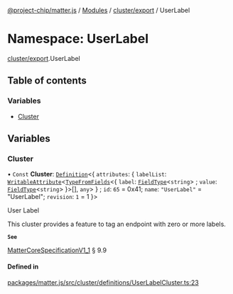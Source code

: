 [@project-chip/matter.js](../README.md) / [Modules](../modules.md) / [cluster/export](cluster_export.md) / UserLabel

# Namespace: UserLabel

[cluster/export](cluster_export.md).UserLabel

## Table of contents

### Variables

- [Cluster](cluster_export.UserLabel.md#cluster)

## Variables

### Cluster

• `Const` **Cluster**: [`Definition`](cluster_export.ClusterFactory.md#definition)\<\{ `attributes`: \{ `labelList`: [`WritableAttribute`](cluster_export.md#writableattribute)\<[`TypeFromFields`](tlv_export.md#typefromfields)\<\{ `label`: [`FieldType`](../interfaces/tlv_export.FieldType.md)\<`string`\> ; `value`: [`FieldType`](../interfaces/tlv_export.FieldType.md)\<`string`\>  }\>[], `any`\>  } ; `id`: ``65`` = 0x41; `name`: ``"UserLabel"`` = "UserLabel"; `revision`: ``1`` = 1 }\>

User Label

This cluster provides a feature to tag an endpoint with zero or more labels.

**`See`**

[MatterCoreSpecificationV1_1](../interfaces/spec_export.MatterCoreSpecificationV1_1.md) § 9.9

#### Defined in

[packages/matter.js/src/cluster/definitions/UserLabelCluster.ts:23](https://github.com/project-chip/matter.js/blob/dfd1dc35/packages/matter.js/src/cluster/definitions/UserLabelCluster.ts#L23)
